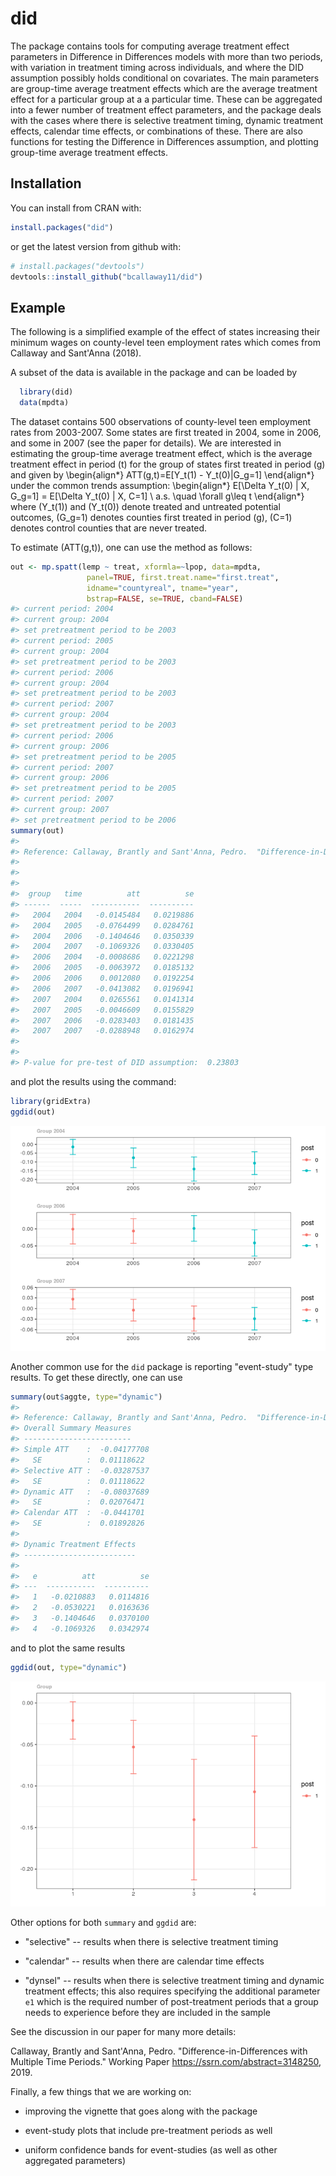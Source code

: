 
<!-- README.md is generated from README.Rmd. Please edit that file -->
did
===

The package contains tools for computing average treatment effect parameters in Difference in Differences models with more than two periods, with variation in treatment timing across individuals, and where the DID assumption possibly holds conditional on covariates. The main parameters are group-time average treatment effects which are the average treatment effect for a particular group at a a particular time. These can be aggregated into a fewer number of treatment effect parameters, and the package deals with the cases where there is selective treatment timing, dynamic treatment effects, calendar time effects, or combinations of these. There are also functions for testing the Difference in Differences assumption, and plotting group-time average treatment effects.

Installation
------------

You can install from CRAN with:

``` r
install.packages("did")
```

or get the latest version from github with:

``` r
# install.packages("devtools")
devtools::install_github("bcallaway11/did")
```

Example
-------

The following is a simplified example of the effect of states increasing their minimum wages on county-level teen employment rates which comes from Callaway and Sant'Anna (2018).

A subset of the data is available in the package and can be loaded by

``` r
  library(did)
  data(mpdta)
```

The dataset contains 500 observations of county-level teen employment rates from 2003-2007. Some states are first treated in 2004, some in 2006, and some in 2007 (see the paper for details). We are interested in estimating the group-time average treatment effect, which is the average treatment effect in period \(t\) for the group of states first treated in period \(g\) and given by
\begin{align*}
ATT(g,t)=E[Y_t(1) - Y_t(0)|G_g=1]
\end{align*}
under the common trends assumption:
\begin{align*}
  E[\Delta Y_t(0) | X, G_g=1] = E[\Delta Y_t(0) | X, C=1] \ a.s. \quad \forall g\leq t
\end{align*}
where \(Y_t(1)\) and \(Y_t(0)\) denote treated and untreated potential outcomes, \(G_g=1\) denotes counties first treated in period \(g\), \(C=1\) denotes control counties that are never treated.

To estimate \(ATT(g,t)\), one can use the method as follows:

``` r
out <- mp.spatt(lemp ~ treat, xformla=~lpop, data=mpdta,
                 panel=TRUE, first.treat.name="first.treat",
                 idname="countyreal", tname="year",
                 bstrap=FALSE, se=TRUE, cband=FALSE)
#> current period: 2004 
#> current group: 2004 
#> set pretreatment period to be 2003 
#> current period: 2005 
#> current group: 2004 
#> set pretreatment period to be 2003 
#> current period: 2006 
#> current group: 2004 
#> set pretreatment period to be 2003 
#> current period: 2007 
#> current group: 2004 
#> set pretreatment period to be 2003 
#> current period: 2006 
#> current group: 2006 
#> set pretreatment period to be 2005 
#> current period: 2007 
#> current group: 2006 
#> set pretreatment period to be 2005 
#> current period: 2007 
#> current group: 2007 
#> set pretreatment period to be 2006
summary(out)
#> 
#> Reference: Callaway, Brantly and Sant'Anna, Pedro.  "Difference-in-Differences with Multiple Time Periods." Working Paper <https://ssrn.com/abstract=3148250>, 2019. 
#> 
#> 
#> 
#>  group   time          att          se
#> ------  -----  -----------  ----------
#>   2004   2004   -0.0145484   0.0219886
#>   2004   2005   -0.0764499   0.0284761
#>   2004   2006   -0.1404646   0.0350339
#>   2004   2007   -0.1069326   0.0330405
#>   2006   2004   -0.0008686   0.0221298
#>   2006   2005   -0.0063972   0.0185132
#>   2006   2006    0.0012080   0.0192254
#>   2006   2007   -0.0413082   0.0196941
#>   2007   2004    0.0265561   0.0141314
#>   2007   2005   -0.0046609   0.0155829
#>   2007   2006   -0.0283403   0.0181435
#>   2007   2007   -0.0288948   0.0162974
#> 
#> 
#> P-value for pre-test of DID assumption:  0.23803
```

and plot the results using the command:

``` r
library(gridExtra)
ggdid(out)
```

![](README-unnamed-chunk-5-1.png)

Another common use for the `did` package is reporting "event-study" type results. To get these directly, one can use

``` r
summary(out$aggte, type="dynamic")
#> 
#> Reference: Callaway, Brantly and Sant'Anna, Pedro.  "Difference-in-Differences with Multiple Time Periods." Working Paper <https://ssrn.com/abstract=3148250>, 2019. 
#> Overall Summary Measures 
#> ------------------------ 
#> Simple ATT    :  -0.04177708 
#>   SE          :  0.01118622 
#> Selective ATT :  -0.03287537 
#>   SE          :  0.01118622 
#> Dynamic ATT   :  -0.08037689 
#>   SE          :  0.02076471 
#> Calendar ATT  :  -0.0441701 
#>   SE          :  0.01892826 
#> 
#> Dynamic Treatment Effects 
#> -------------------------
#> 
#>   e          att          se
#> ---  -----------  ----------
#>   1   -0.0210883   0.0114816
#>   2   -0.0530221   0.0163636
#>   3   -0.1404646   0.0370100
#>   4   -0.1069326   0.0342974
```

and to plot the same results

``` r
ggdid(out, type="dynamic")
```

![](README-unnamed-chunk-7-1.png)

Other options for both `summary` and `ggdid` are:

-   "selective" -- results when there is selective treatment timing

-   "calendar" -- results when there are calendar time effects

-   "dynsel" -- results when there is selective treatment timing and dynamic treatment effects; this also requires specifying the additional parameter `e1` which is the required number of post-treatment periods that a group needs to experience before they are included in the sample

See the discussion in our paper for many more details:

Callaway, Brantly and Sant'Anna, Pedro. "Difference-in-Differences with Multiple Time Periods." Working Paper <https://ssrn.com/abstract=3148250>, 2019.

Finally, a few things that we are working on:

-   improving the vignette that goes along with the package

-   event-study plots that include pre-treatment periods as well

-   uniform confidence bands for event-studies (as well as other aggregated parameters)
